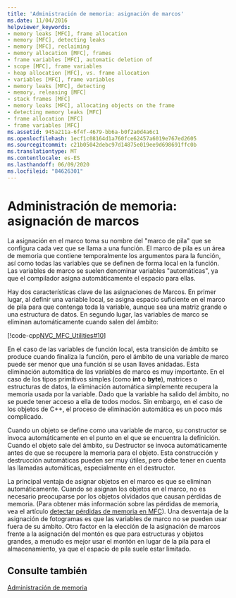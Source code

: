 ```yaml
---
title: 'Administración de memoria: asignación de marcos'
ms.date: 11/04/2016
helpviewer_keywords:
- memory leaks [MFC], frame allocation
- memory [MFC], detecting leaks
- memory [MFC], reclaiming
- memory allocation [MFC], frames
- frame variables [MFC], automatic deletion of
- scope [MFC], frame variables
- heap allocation [MFC], vs. frame allocation
- variables [MFC], frame variables
- memory leaks [MFC], detecting
- memory, releasing [MFC]
- stack frames [MFC]
- memory leaks [MFC], allocating objects on the frame
- detecting memory leaks [MFC]
- frame allocation [MFC]
- frame variables [MFC]
ms.assetid: 945a211a-6f4f-4679-bb6a-b0f2a0d4a6c1
ms.openlocfilehash: 1ecf1c08164d1a760fce62457a6019e767ed2605
ms.sourcegitcommit: c21b05042debc97d14875e019ee9d698691ffc0b
ms.translationtype: MT
ms.contentlocale: es-ES
ms.lasthandoff: 06/09/2020
ms.locfileid: "84626301"
---
```

# <a name="memory-management-frame-allocation"></a>Administración de memoria: asignación de marcos

La asignación en el marco toma su nombre del "marco de pila" que se configura cada vez que se llama a una función. El marco de pila es un área de memoria que contiene temporalmente los argumentos para la función, así como todas las variables que se definen de forma local en la función. Las variables de marco se suelen denominar variables "automáticas", ya que el compilador asigna automáticamente el espacio para ellas.

Hay dos características clave de las asignaciones de Marcos. En primer lugar, al definir una variable local, se asigna espacio suficiente en el marco de pila para que contenga toda la variable, aunque sea una matriz grande o una estructura de datos. En segundo lugar, las variables de marco se eliminan automáticamente cuando salen del ámbito:

[!code-cpp[NVC_MFC_Utilities#10](codesnippet/cpp/memory-management-frame-allocation_1.cpp)]

En el caso de las variables de función local, esta transición de ámbito se produce cuando finaliza la función, pero el ámbito de una variable de marco puede ser menor que una función si se usan llaves anidadas. Esta eliminación automática de las variables de marco es muy importante. En el caso de los tipos primitivos simples (como **int** o **byte**), matrices o estructuras de datos, la eliminación automática simplemente recupera la memoria usada por la variable. Dado que la variable ha salido del ámbito, no se puede tener acceso a ella de todos modos. Sin embargo, en el caso de los objetos de C++, el proceso de eliminación automática es un poco más complicado.

Cuando un objeto se define como una variable de marco, su constructor se invoca automáticamente en el punto en el que se encuentra la definición. Cuando el objeto sale del ámbito, su Destructor se invoca automáticamente antes de que se recupere la memoria para el objeto. Esta construcción y destrucción automáticas pueden ser muy útiles, pero debe tener en cuenta las llamadas automáticas, especialmente en el destructor.

La principal ventaja de asignar objetos en el marco es que se eliminan automáticamente. Cuando se asignan los objetos en el marco, no es necesario preocuparse por los objetos olvidados que causan pérdidas de memoria. (Para obtener más información sobre las pérdidas de memoria, vea el artículo [detectar pérdidas de memoria en MFC](/previous-versions/visualstudio/visual-studio-2010/c99kz476(v=vs.100))). Una desventaja de la asignación de fotogramas es que las variables de marco no se pueden usar fuera de su ámbito. Otro factor en la elección de la asignación de marcos frente a la asignación del montón es que para estructuras y objetos grandes, a menudo es mejor usar el montón en lugar de la pila para el almacenamiento, ya que el espacio de pila suele estar limitado.

## <a name="see-also"></a>Consulte también

[Administración de memoria](memory-management.md)
